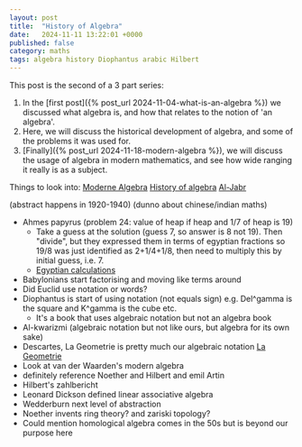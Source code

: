 ```yaml
---
layout: post
title:  "History of Algebra"
date:   2024-11-11 13:22:01 +0000
published: false
category: maths
tags: algebra history Diophantus arabic Hilbert
---
```


This post is the second of a 3 part series:
1. In the [first post]({% post_url 2024-11-04-what-is-an-algebra %}) we discussed what algebra is, and how that relates to the notion of 'an algebra'. 
2. Here, we will discuss the historical development of algebra, and some of the problems it was used for.
3. [Finally]({% post_url 2024-11-18-modern-algebra %}), we will discuss the usage of algebra in modern mathematics, and see how wide ranging it really is as a subject.

Things to look into:
[Moderne Algebra](https://en.wikipedia.org/wiki/Moderne_Algebra)
[History of algebra](https://en.wikipedia.org/wiki/History_of_algebra)
[Al-Jabr](https://en.wikipedia.org/wiki/Al-Jabr)

(abstract happens in 1920-1940) (dunno about chinese/indian maths)
- Ahmes papyrus (problem 24: value of heap if heap and 1/7 of heap is 19)
	- Take a guess at the solution (guess 7, so answer is 8 not 19). Then "divide", but they expressed them in terms of egyptian fractions so 19/8 was just identified as 2+1/4+1/8, then need to multiply this by initial guess, i.e. 7.
	- [Egyptian calculations](https://www.exeter.ac.uk/research/groups/education/pmej/pome12/article13.htm#:~:text=Aha%20in%20Egyptian%20means%20%22something,Cf.%2C%20Wilson%2C%20p.)
- Babylonians start factorising and moving like terms around
- Did Euclid use notation or words?
- Diophantus is start of using notation (not equals sign) e.g. Del^gamma is the square and K^gamma is the cube etc. 
	- It's a book that uses algebraic notation but not an algebra book
- Al-kwarizmi (algebraic notation but not like ours, but algebra for its own sake)
- Descartes, La Geometrie is pretty much our algebraic notation [La Geometrie](https://download.tuxfamily.org/openmathdep/geometry_analytic/The_Geometry-Descartes.pdf)
- Look at van der Waarden's modern algebra
- definitely reference Noether and Hilbert and emil Artin
- Hilbert's zahlbericht
- Leonard Dickson defined linear associative algebra
- Wedderburn next level of abstraction
- Noether invents ring theory? and zariski topology?
- Could mention homological algebra comes in the 50s but is beyond our purpose here
